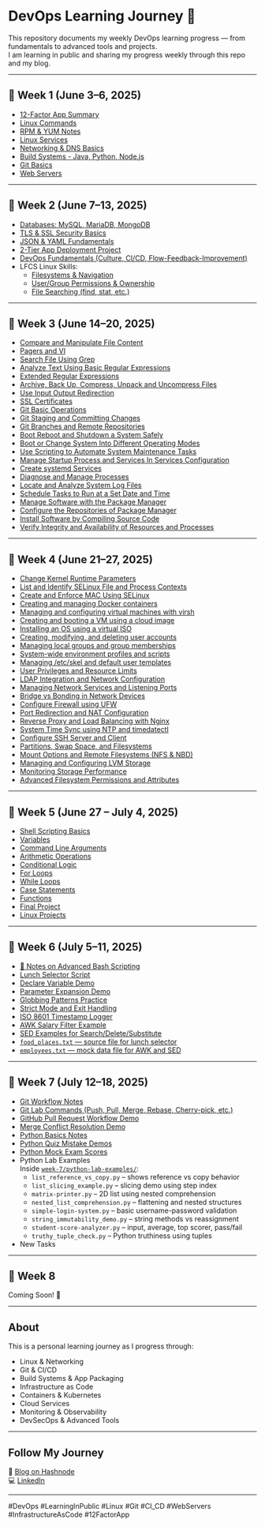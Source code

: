 # DevOps Learning Journey 🚀

This repository documents my weekly DevOps learning progress — from fundamentals to advanced tools and projects.  
I am learning in public and sharing my progress weekly through this repo and my blog.

---

## 📅 Week 1 (June 3–6, 2025)

- [12-Factor App Summary](week-1/12-factor-app-summary.md)
- [Linux Commands](week-1/linux-commands.md)
- [RPM & YUM Notes](week-1/rpm-yum-notes.md)
- [Linux Services](week-1/linux-services.md)
- [Networking & DNS Basics](week-1/networking-dns-basics.md)
- [Build Systems - Java, Python, Node.js](week-1/build-systems-java-python-node.md)
- [Git Basics](week-1/git-basics.md)
- [Web Servers](week-1/web-servers.md)

---

## 📅 Week 2 (June 7–13, 2025)
- [Databases: MySQL, MariaDB, MongoDB](week-2/databases.md)
- [TLS & SSL Security Basics](week-2/tls-ssl.md)
- [JSON & YAML Fundamentals](week-2/json-yaml-basic.md)
- [2-Tier App Deployment Project](week-2/2-tier-deployment.md)
- [DevOps Fundamentals (Culture, CI/CD, Flow-Feedback-Improvement)](week-2/devops-fundamentals.md)
- LFCS Linux Skills:
  - [Filesystems & Navigation](week-2/filesystems-and-navigation.md)
  - [User/Group Permissions & Ownership](week-2/user-groups-perms-ownership.md)
  - [File Searching (find, stat, etc.)](week-2/file-searching.md)

---

## 📅 Week 3 (June 14–20, 2025)
- [Compare and Manipulate File Content](week-3/comparing-manipulating-files.md)
- [Pagers and VI](week-3/pagers-vi.md)
- [Search File Using Grep](week-3/grep.md)
- [Analyze Text Using Basic Regular Expressions](week-3/basic-regex.md)
- [Extended Regular Expressions](week-3/extended-regex.md)
- [Archive, Back Up, Compress, Unpack and Uncompress Files](week-3/archive-compress-backup.md)
- [Use Input Output Redirection](week-3/input-output-redirection.md)
- [SSL Certificates](week-3/ssl-certificates.md)
- [Git Basic Operations](week-3/git-basics.md)
- [Git Staging and Committing Changes](week-3/git-staging-committing.md)
- [Git Branches and Remote Repositories](week-3/git-branches-remote-repositories.md)
- [Boot Reboot and Shutdown a System Safely](week-3/boot-reboot-shutdown.md)
- [Boot or Change System Into Different Operating Modes](week-3/operating-modes.md)
- [Use Scripting to Automate System Maintenance Tasks](week-3/scripting-to-automate.md)
- [Manage Startup Process and Services In Services Configuration](week-3/startup-process-services.md)
- [Create systemd Services](week-3/systemd-services.md)
- [Diagnose and Manage Processes](week-3/diagnose-manage-processes.md)
- [Locate and Analyze System Log Files](week-3/system-log-files.md)
- [Schedule Tasks to Run at a Set Date and Time](week-3/schedule-tasks.md)
- [Manage Software with the Package Manager](week-3/package-manager.md)
- [Configure the Repositories of Package Manager](week-3/configure-package-manager.md)
- [Install Software by Compiling Source Code](week-3/compiling-source-code.md)
- [Verify Integrity and Availability of Resources and Processes](week-3/verify-integrity-availability.md)
  
---
## 📅 Week 4 (June 21–27, 2025)

- [Change Kernel Runtime Parameters](week-4/kernel-parameters.md)
- [List and Identify SELinux File and Process Contexts](week-4/selinux-contexts.md)
- [Create and Enforce MAC Using SELinux](week-4/selinux-mac-enforcement.md)
- [Creating and managing Docker containers](week-4/containers.md)
- [Managing and configuring virtual machines with virsh](week-4/vms-basics.md)
- [Creating and booting a VM using a cloud image](week-4/vms-installation.md)
- [Installing an OS using a virtual ISO](week-4/vms-install-from-iso.md)
- [Creating, modifying, and deleting user accounts](week-4/user-management.md)
- [Managing local groups and group memberships](week-4/group-management.md)
- [System-wide environment profiles and scripts](week-4/env-management.md)
- [Managing /etc/skel and default user templates](week-4/template-env.md)
- [User Privileges and Resource Limits](week-4/user-privileges-resource-limits.md)
- [LDAP Integration and Network Configuration](week-4/ldap-network-config.md)
- [Managing Network Services and Listening Ports](week-4/network-services.md)
- [Bridge vs Bonding in Network Devices](week-4/bridge-vs-bonding.md)
- [Configure Firewall using UFW](week-4/firewall-ufw.md)
- [Port Redirection and NAT Configuration](week-4/port-redirection-nat.md)
- [Reverse Proxy and Load Balancing with Nginx](week-4/nginx-reverseproxy-loadbalancer.md)
- [System Time Sync using NTP and timedatectl](week-4/htp-time-sync.md)
- [Configure SSH Server and Client](week-4/ssh-server-client.md)
- [Partitions, Swap Space, and Filesystems](week-4/partitions-and-filesystems.md)
- [Mount Options and Remote Filesystems (NFS & NBD)](week-4/mount-options-and-remote-fs.md)
- [Managing and Configuring LVM Storage](week-4/lvm-storage.md)
- [Monitoring Storage Performance](week-4/storage-monitoring.md)
- [Advanced Filesystem Permissions and Attributes](week-4/advanced-fs-permissions.md)

---

## 📅 Week 5 (June 27 – July 4, 2025)

- [Shell Scripting Basics](week-5/basics)
- [Variables](week-5/variables)
- [Command Line Arguments](week-5/command-line-arguments)
- [Arithmetic Operations](week-5/arithmethic-operations)
- [Conditional Logic](week-5/conditional-logic)
- [For Loops](week-5/for-loops)
- [While Loops](week-5/while-loops)
- [Case Statements](week-5/case-statements)
- [Functions](week-5/functions)
- [Final Project](week-5/final-project)
- [Linux Projects](https://github.com/Anandhu97461/linux-projects)

---

## 📅 Week 6 (July 5–11, 2025)
- [📝 Notes on Advanced Bash Scripting](week-6/notes.md)
- [Lunch Selector Script](week-6/lunch_selector.sh)
- [Declare Variable Demo](week-6/declare_demo.sh)
- [Parameter Expansion Demo](week-6/parameter_expansion.sh)
- [Globbing Patterns Practice](week-6/globbing_patterns.sh)
- [Strict Mode and Exit Handling](week-6/strict_mode_demo.sh)
- [ISO 8601 Timestamp Logger](week-6/timestamp_logger.sh)
- [AWK Salary Filter Example](week-6/awk_salary_filter.sh)
- [SED Examples for Search/Delete/Substitute](week-6/sed_examples.sh)
- [`food_places.txt` — source file for lunch selector](week-6/food_places.txt)  
- [`employees.txt` — mock data file for AWK and SED](week-6/employees.txt)

---

## 📅 Week 7 (July 12–18, 2025)

- [Git Workflow Notes](week-7/git-workflow-notes.md)
- [Git Lab Commands (Push, Pull, Merge, Rebase, Cherry-pick, etc.)](week-7/git-lab-commands.md)
- [GitHub Pull Request Workflow Demo](week-7/git-pr-workflow-demo.md)
- [Merge Conflict Resolution Demo](week-7/merge-conflict-demo.txt)
- [Python Basics Notes](week-7/python-notes.md)
- [Python Quiz Mistake Demos](week-7/python-quiz-fails-demo.py)
- [Python Mock Exam Scores](week-7/python-mock-exam-scores.md)
- Python Lab Examples  
  Inside [`week-7/python-lab-examples/`](week-7/python-lab-examples/):  
    - `list_reference_vs_copy.py` – shows reference vs copy behavior  
    - `list_slicing_example.py` – slicing demo using step index  
    - `matrix-printer.py` – 2D list using nested comprehension  
    - `nested_list_comprehension.py` – flattening and nested structures  
    - `simple-login-system.py` – basic username-password validation  
    - `string_immutability_demo.py` – string methods vs reassignment  
    - `student-score-analyzer.py` – input, average, top scorer, pass/fail  
    - `truthy_tuple_check.py` – Python truthiness using tuples
- New Tasks

---

## 📅 Week 8
Coming Soon! 🚀

---


## About

This is a personal learning journey as I progress through:
- Linux & Networking
- Git & CI/CD
- Build Systems & App Packaging
- Infrastructure as Code
- Containers & Kubernetes
- Cloud Services
- Monitoring & Observability
- DevSecOps & Advanced Tools

---

## Follow My Journey

📗 [Blog on Hashnode](https://logs-of-devops.hashnode.dev/)  
💻 [LinkedIn](https://www.linkedin.com/in/anandhu-p-a-307771369/)

---

#DevOps #LearningInPublic #Linux #Git #CI_CD #WebServers #InfrastructureAsCode #12FactorApp
